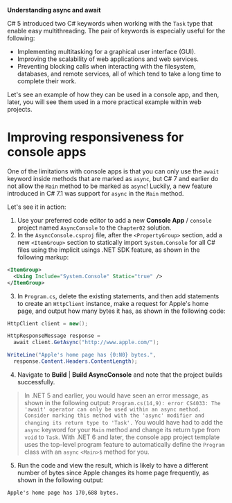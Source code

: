 **Understanding async and await**

C# 5 introduced two C# keywords when working with the `Task` type that enable easy multithreading. The pair of keywords is especially useful for the following:
- Implementing multitasking for a graphical user interface (GUI).
- Improving the scalability of web applications and web services.
- Preventing blocking calls when interacting with the filesystem, databases, and remote services, all of which tend to take a long time to complete their work.

Let's see an example of how they can be used in a console app, and then, later, you will see them used in a more practical example within web projects.

# Improving responsiveness for console apps

One of the limitations with console apps is that you can only use the `await` keyword inside methods that are marked as `async`, but C# 7 and earlier do not allow the `Main` method to be marked as `async`! Luckily, a new feature introduced in C# 7.1 was support for `async` in the `Main` method.

Let's see it in action:
1.	Use your preferred code editor to add a new **Console App** / `console` project named `AsyncConsole` to the `Chapter02` solution.
2.	In the `AsyncConsole.csproj` file, after the `<PropertyGroup>` section, add a new `<ItemGroup>` section to statically import `System.Console` for all C# files using the implicit usings .NET SDK feature, as shown in the following markup:
```xml
<ItemGroup>
  <Using Include="System.Console" Static="true" />
</ItemGroup>
```

3.	In `Program.cs`, delete the existing statements, and then add statements to create an `HttpClient` instance, make a request for Apple's home page, and output how many bytes it has, as shown in the following code:
```cs
HttpClient client = new();

HttpResponseMessage response =
  await client.GetAsync("http://www.apple.com/");

WriteLine("Apple's home page has {0:N0} bytes.",
  response.Content.Headers.ContentLength);
```

4.	Navigate to **Build** | **Build AsyncConsole** and note that the project builds successfully.

> In .NET 5 and earlier, you would have seen an error message, as shown in the following output:
`Program.cs(14,9): error CS4033: The 'await' operator can only be used within an async method. Consider marking this method with the 'async' modifier and changing its return type to 'Task'.` You would have had to add the `async` keyword for your `Main` method and change its return type from `void` to `Task`. With .NET 6 and later, the console app project template uses the top-level program feature to automatically define the `Program` class with an `async` `<Main>$` method for you.

5.	Run the code and view the result, which is likely to have a different number of bytes since Apple changes its home page frequently, as shown in the following output:
```
Apple's home page has 170,688 bytes.
```
